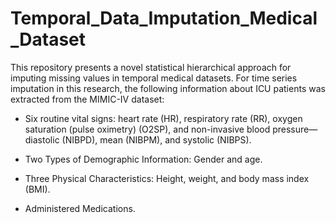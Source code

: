 # Temporal_Data_Imputation_Medical_Dataset

This repository presents a novel statistical hierarchical approach for imputing missing values in temporal medical datasets. For time series imputation in this research, the following information about ICU patients was extracted from the MIMIC-IV dataset:

- Six routine vital signs: heart rate (HR), respiratory rate (RR), oxygen saturation (pulse oximetry) (O2SP), and non-invasive blood pressure—diastolic (NIBPD), mean (NIBPM), and systolic (NIBPS).
  
- Two Types of Demographic Information: Gender and age.

- Three Physical Characteristics: Height, weight, and body mass index (BMI).

- Administered Medications.

